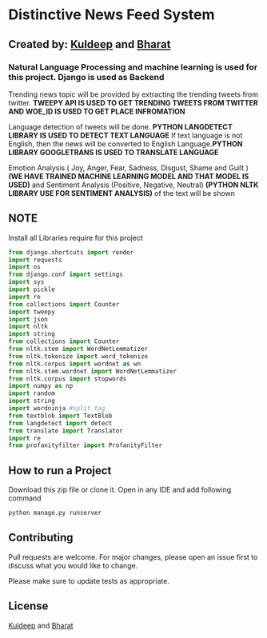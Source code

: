 # Distinctive News Feed System
## Created by: [Kuldeep](https://github.com/kuldeep1007) and [Bharat](https://github.com/joshi-coder)

### Natural Language Processing and machine learning is used for this project. Django is used as Backend

Trending news topic will be provided by extracting the trending tweets from
twitter. **TWEEPY API IS USED TO GET TRENDING TWEETS FROM TWITTER AND WOE_ID IS USED TO GET PLACE INFROMATION**

Language detection of tweets will be done. **PYTHON LANGDETECT LIBRARY IS USED TO DETECT TEXT LANGUAGE** If text language is not English, then the news will be converted to English Language.**PYTHON LIBRARY GOOGLETRANS IS USED TO TRANSLATE LANGUAGE**

Emotion Analysis ( Joy, Anger, Fear, Sadness, Disgust, Shame and Guilt )**(WE HAVE TRAINED MACHINE LEARNING MODEL AND THAT MODEL IS USED)** and
Sentiment Analysis (Positive, Negative, Neutral) **(PYTHON NLTK LIBRARY USE FOR SENTIMENT ANALYSIS)** of the text will be shown

## NOTE 
Install all Libraries require for this project
```python
from django.shortcuts import render
import requests
import os
from django.conf import settings
import sys
import pickle
import re
from collections import Counter
import tweepy
import json
import nltk
import string
from collections import Counter
from nltk.stem import WordNetLemmatizer
from nltk.tokenize import word_tokenize
from nltk.corpus import wordnet as wn
from nltk.stem.wordnet import WordNetLemmatizer
from nltk.corpus import stopwords
import numpy as np
import random
import string 
import wordninja #split tag
from textblob import TextBlob
from langdetect import detect
from translate import Translator
import re
from profanityfilter import ProfanityFilter
```

## How to run a Project
Download this zip file or clone it. Open in any IDE and add following command

```python
python manage.py runserver
```

## Contributing
Pull requests are welcome. For major changes, please open an issue first to discuss what you would like to change.

Please make sure to update tests as appropriate.

## License
[Kuldeep](https://github.com/kuldeep1007) and [Bharat](https://github.com/joshi-coder)
